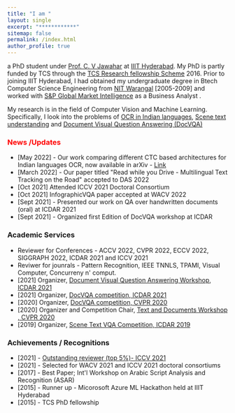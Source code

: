 ```yaml
---
title: "I am "
layout: single
excerpt: "************"
sitemap: false
permalink: /index.html
author_profile: true
---
```

a PhD  student under   [Prof. C. V Jawahar][1]  at [IIIT Hyderabad][2]. My PhD is partly funded by TCS through the [TCS Research fellowship Scheme][7] 2016. Prior to joining IIIT Hyderabad, I had obtained my undergraduate degree in Btech Computer Science Engineering from [NIT Warangal][3] [2005-2009] and worked with [S&P Global Market Intelligence][4] as a Business Analyst .

My research is in the field of Computer Vision and Machine Learning. Specifically, I look into the problems of [OCR in Indian languages][5],  [Scene text understanding][6] and [Document Visual Question Answering (DocVQA)][8] 


### <span style="color:red">News /Updates </span>

- [May 2022] - Our work comparing different CTC based architectures for Indian languages OCR, now available in arXiv - [Link][16]
- [March 2022] - Our paper titled "Read while you Drive - Multilingual Text Tracking on the Road" accepted to DAS 2022
- [Oct 2021] Attended ICCV 2021 Doctoral Consortium 
- [Oct 2021] InfographicVQA paper accepted at WACV 2022
- [Sept 2021] - Presented   our work on QA over handwritten documents (oral) at ICDAR 2021
- [Sept 2021] - Organized first Edition of DocVQA workshop at ICDAR


### Academic Services ###
- Reviewer for Conferences -  ACCV 2022, CVPR 2022, ECCV 2022, SIGGRAPH 2022,  ICDAR 2021 and  ICCV 2021
- Reviwer for jounrals - Pattern Recognition, IEEE TNNLS, TPAMI, Visual Computer, Concurreny n' comput.
- [2021] Organizer, [Document Visual Question Answering Workshop, ICDAR 2021][9]
- [2021] Organizer, [DocVQA competition, ICDAR 2021][10]
- [2020] Organizer, [DocVQA competition, CVPR 2020][11]
- [2020] Organizer and Competition Chair, [Text and Documents Workshop , CVPR 2020][12]
- [2019] Organizer, [Scene Text VQA Competition, ICDAR 2019][13]

### Achievements / Recognitions ###
- [2021] - [Outstanding reviewer (top 5%)-  ICCV 2021][14] 
- [2021] - Selected for WACV 2021 and ICCV 2021 doctoral consortiums
- [2017] - Best Paper;  Int'l Workshop on Arabic Script Analysis and Recognition (ASAR) 
- [2015] - Runner up - Micorosoft Azure ML Hackathon held at IIIT Hyderabad
- [2015] - TCS PhD fellowship


[1]: https://www.iiit.ac.in/~jawahar/
[2]: https://www.iiit.ac.in/
[3]: http://www.nitw.ac.in/
[4]: https://www.spcapitaliq.com/
[5]: http://ocr.iiit.ac.in/
[6]: https://cvit.iiit.ac.in/research/projects/cvit-projects/scene-text-understanding
[7]: http://www.tcs.com/about/tcs_difference/innovation/network/Pages/TCS_Research_Fellowship_Scheme.aspx
[8]: https://docvqa.org 
[9]: https://icdar2021.org/workshops/
[10]: https://icdar2021.org/competitions/docvqa/
[11]: https://cvpr2020text.wordpress.com/challenge/
[12]: https://cvpr2020text.wordpress.com/
[13]: https://rrc.cvc.uab.es/?ch=11
[14]: http://iccv2021.thecvf.com/outstanding-reviewers
[15]: https://rrc.cvc.uab.es/?ch=17
[16]: https://arxiv.org/abs/2205.06740

